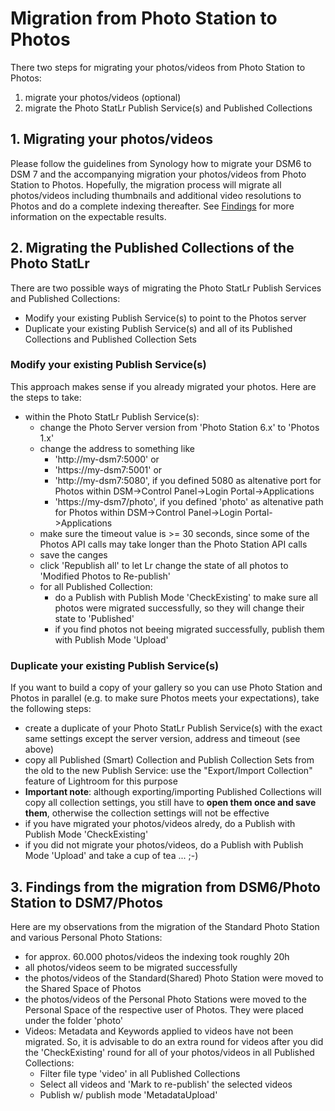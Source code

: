 # Migration from Photo Station to Photos
There two steps for migrating your photos/videos from Photo Station to Photos:
1) migrate your photos/videos (optional)
2) migrate the Photo StatLr Publish Service(s) and Published Collections
  
## 1. Migrating your photos/videos
Please follow the guidelines from Synology how to migrate your DSM6 to DSM 7 and the accompanying migration your photos/videos from Photo Station to Photos. Hopefully, the migration process will migrate all photos/videos including thumbnails and additional video resolutions to Photos and do a complete indexing thereafter. See [Findings](#3-findings-from-the-migration-from-dsm6photo-station-to-dsm7photos) for more information on the expectable results.

## 2. Migrating the Published Collections of the Photo StatLr
There are two possible ways of migrating the Photo StatLr Publish Services and Published Collections:
- Modify your existing Publish Service(s) to point to the Photos server
- Duplicate your existing Publish Service(s) and all of its Published Collections and Published Collection Sets

### Modify your existing Publish Service(s)
This approach makes sense if you already migrated your photos. Here are the steps to take:
- within the Photo StatLr Publish Service(s):
    - change the Photo Server version from 'Photo Station 6.x' to 'Photos 1.x'
    - change the address to something like 
      - 'http://my-dsm7:5000' or 
      - 'https://my-dsm7:5001' or
      - 'http://my-dsm7:5080', if you defined 5080 as altenative port for Photos within DSM->Control Panel->Login Portal->Applications
      - 'https://my-dsm7/photo', if you defined 'photo' as altenative path for Photos within DSM->Control Panel->Login Portal->Applications
    - make sure the timeout value is >= 30 seconds, since some of the Photos API calls may take longer than the Photo Station API calls
    - save the canges
    - click 'Republish all' to let Lr change the state of all photos to 'Modified Photos to Re-publish'
    - for all Published Collection:
        - do a Publish with Publish Mode 'CheckExisting' to make sure all photos were migrated successfully, so they will change their state to 'Published'
        - if you find photos not beeing migrated successfully, publish them with Publish Mode 'Upload'

### Duplicate your existing Publish Service(s)
If you want to build a copy of your gallery so you can use Photo Station and Photos in parallel (e.g. to make sure Photos meets your expectations), take the following steps:
- create a duplicate of your Photo StatLr Publish Service(s) with the exact same settings except the server version, address and timeout (see above)
- copy all Published (Smart) Collection and Publish Collection Sets from the old to the new Publish Service: use the "Export/Import Collection" feature of Lightroom for this purpose
- __Important note__: although exporting/importing Published Collections will copy all collection settings, you still have to __open them once and save them__, otherwise the collection settings will not be effective
- if you have migrated your photos/videos alredy, do a Publish with Publish Mode 'CheckExisting'
- if you did not migrate your photos/videos, do a Publish with Publish Mode 'Upload' and take a cup of tea ... ;-)

## 3. Findings from the migration from DSM6/Photo Station to DSM7/Photos
Here are my observations from the migration of the Standard Photo Station and various Personal Photo Stations:
- for approx. 60.000 photos/videos the indexing took roughly 20h 
- all photos/videos seem to be migrated successfully
- the photos/videos of the Standard(Shared) Photo Station were moved to the Shared Space of Photos
- the photos/videos of the Personal Photo Stations were moved to the Personal Space of the respective user of Photos. They were placed under the folder 'photo'
- Videos: Metadata and Keywords applied to videos have not been migrated. So, it is advisable to do an extra round for videos after you did the 'CheckExisting' round for all of your photos/videos in all Published Collections:
  - Filter file type 'video' in all Published Collections
  - Select all videos and 'Mark to re-publish' the selected videos
  - Publish w/ publish mode 'MetadataUpload'
